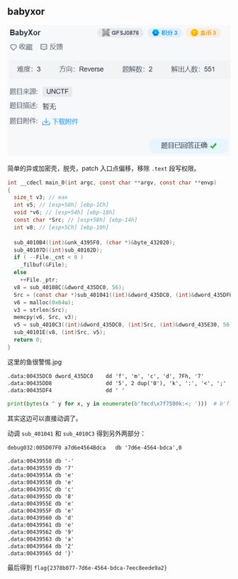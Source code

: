 ## babyxor

![image-20240702144844257](../../assets/image-20240702144844257.png)

简单的异或加密壳，脱壳，patch 入口点偏移，移除 `.text` 段写权限。

```c
int __cdecl main_0(int argc, const char **argv, const char **envp)
{
  size_t v3; // eax
  int v5; // [esp+50h] [ebp-1Ch]
  void *v6; // [esp+54h] [ebp-18h]
  const char *Src; // [esp+58h] [ebp-14h]
  int v8; // [esp+5Ch] [ebp-10h]

  sub_4010B4((int)&unk_4395F0, (char *)&byte_432020);
  sub_40107D((int)sub_40102D);
  if ( --File._cnt < 0 )
    _filbuf(&File);
  else
    ++File._ptr;
  v8 = sub_40108C(&dword_435DC0, 56);
  Src = (const char *)sub_401041((int)&dword_435DC0, (int)&dword_435DF8, 0x38u);
  v6 = malloc(0x64u);
  v3 = strlen(Src);
  memcpy(v6, Src, v3);
  v5 = sub_4010C3((int)&dword_435DC0, (int)Src, (int)&dword_435E30, 56);
  sub_40101E(v8, (int)Src, v5);
  return 0;
}
```

这里的鱼很警惕.jpg

```
.data:00435DC0 dword_435DC0    dd 'f', 'm', 'c', 'd', 7Fh, '7'
.data:00435DD8                 dd '5', 2 dup('0'), 'k', ':', '<', ';'
.data:00435DF4                 dd ' '
```

```python
print(bytes(x ^ y for x, y in enumerate(b'fmcd\x7f7500k:<; ')))  # b'flag{2378b077-'
```

其实这边可以直接动调了。

动调 `sub_401041` 和 `sub_4010C3` 得到另外两部分：

```
debug032:005D07F0 a7d6e4564Bdca   db '7d6e-4564-bdca',0
```

```
.data:00439558 db '-'
.data:00439559 db '7'
.data:0043955A db 'e'
.data:0043955B db 'e'
.data:0043955C db 'c'
.data:0043955D db '8'
.data:0043955E db 'e'
.data:0043955F db 'e'
.data:00439560 db 'd'
.data:00439561 db 'e'
.data:00439562 db '9'
.data:00439563 db 'a'
.data:00439564 db '2'
.data:00439565 dd '}'
```

最后得到 `flag{2378b077-7d6e-4564-bdca-7eec8eede9a2}`
